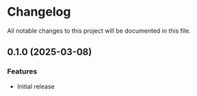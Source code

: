 # Changelog

All notable changes to this project will be documented in this file.

## 0.1.0 (2025-03-08)

### Features

* Initial release